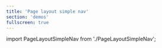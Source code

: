 ```yaml
---
title: 'Page layout simple nav'
section: 'demos'
fullscreen: true
---
```


import PageLayoutSimpleNav from './PageLayoutSimpleNav';

<PageLayoutSimpleNav />
